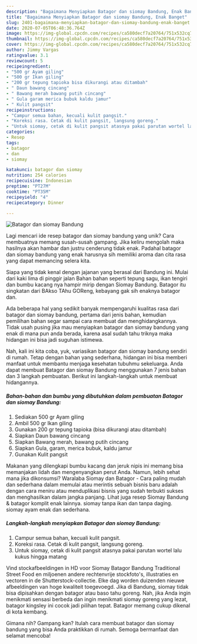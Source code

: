 ```yaml
---
description: "Bagaimana Menyiapkan Batagor dan siomay Bandung, Enak Banget"
title: "Bagaimana Menyiapkan Batagor dan siomay Bandung, Enak Banget"
slug: 2401-bagaimana-menyiapkan-batagor-dan-siomay-bandung-enak-banget
date: 2020-07-05T06:48:36.764Z
image: https://img-global.cpcdn.com/recipes/ca580decf7a20764/751x532cq70/batagor-dan-siomay-bandung-foto-resep-utama.jpg
thumbnail: https://img-global.cpcdn.com/recipes/ca580decf7a20764/751x532cq70/batagor-dan-siomay-bandung-foto-resep-utama.jpg
cover: https://img-global.cpcdn.com/recipes/ca580decf7a20764/751x532cq70/batagor-dan-siomay-bandung-foto-resep-utama.jpg
author: Jimmy Vargas
ratingvalue: 3.1
reviewcount: 5
recipeingredient:
- "500 gr Ayam giling"
- "500 gr Ikan giling"
- "200 gr tepung tapioka bisa dikurangi atau ditambah"
- " Daun bawang cincang"
- " Bawang merah bawang putih cincang"
- " Gula garam merica bubuk kaldu jamur"
- " Kulit pangsit"
recipeinstructions:
- "Campur semua bahan, kecuali kulit pangsit."
- "Koreksi rasa. Cetak di kulit pangsit, langsung goreng."
- "Untuk siomay, cetak di kulit pangsit atasnya pakai parutan wortel lalu kukus hingga matang"
categories:
- Resep
tags:
- batagor
- dan
- siomay

katakunci: batagor dan siomay 
nutrition: 254 calories
recipecuisine: Indonesian
preptime: "PT27M"
cooktime: "PT35M"
recipeyield: "4"
recipecategory: Dinner

---
```



![Batagor dan siomay Bandung](https://img-global.cpcdn.com/recipes/ca580decf7a20764/751x532cq70/batagor-dan-siomay-bandung-foto-resep-utama.jpg)

Lagi mencari ide resep batagor dan siomay bandung yang unik? Cara membuatnya memang susah-susah gampang. Jika keliru mengolah maka hasilnya akan hambar dan justru cenderung tidak enak. Padahal batagor dan siomay bandung yang enak harusnya sih memiliki aroma dan cita rasa yang dapat memancing selera kita.

Siapa yang tidak kenal dengan jajanan yang berasal dari Bandung ini. Mulai dari kaki lima di pinggir jalan Bahan bahan seperti tepung sagu, ikan tengiri dan bumbu kacang nya hampir mirip dengan Siomay Bandung. Batagor itu singkatan dari BAkso TAhu GOReng, kebayang gak sih enaknya batagor dan.

Ada beberapa hal yang sedikit banyak mempengaruhi kualitas rasa dari batagor dan siomay bandung, pertama dari jenis bahan, kemudian pemilihan bahan segar sampai cara membuat dan menghidangkannya. Tidak usah pusing jika mau menyiapkan batagor dan siomay bandung yang enak di mana pun anda berada, karena asal sudah tahu triknya maka hidangan ini bisa jadi suguhan istimewa.


Nah, kali ini kita coba, yuk, variasikan batagor dan siomay bandung sendiri di rumah. Tetap dengan bahan yang sederhana, hidangan ini bisa memberi manfaat untuk membantu menjaga kesehatan tubuhmu sekeluarga. Anda dapat membuat Batagor dan siomay Bandung menggunakan 7 jenis bahan dan 3 langkah pembuatan. Berikut ini langkah-langkah untuk membuat hidangannya.

<!--inarticleads1-->

##### Bahan-bahan dan bumbu yang dibutuhkan dalam pembuatan Batagor dan siomay Bandung:

1. Sediakan 500 gr Ayam giling
1. Ambil 500 gr Ikan giling
1. Gunakan 200 gr tepung tapioka (bisa dikurangi atau ditambah)
1. Siapkan  Daun bawang cincang
1. Siapkan  Bawang merah, bawang putih cincang
1. Siapkan  Gula, garam, merica bubuk, kaldu jamur
1. Gunakan  Kulit pangsit


Makanan yang dilengkapi bumbu kacang dan jeruk nipis ini memang bisa memanjakan lidah dan mengenyangkan perut Anda. Namun, lebih sehat mana jika dikonsumsi? Waralaba Siomay dan Batagor - Cara paling mudah dan sederhana dalam memulai atau merintis sebuah bisnis baru adalah dengan cara meniru atau menduplikasi bisnis yang sudah terbukti sukses dan menghasilkan dalam jangka panjang. Lihat juga resep Siomay Bandung &amp; batagor komplit enak lainnya. siomay tanpa ikan dan tanpa daging. siomay ayam enak dan sederhana. 

<!--inarticleads2-->

##### Langkah-langkah menyiapkan Batagor dan siomay Bandung:

1. Campur semua bahan, kecuali kulit pangsit.
1. Koreksi rasa. Cetak di kulit pangsit, langsung goreng.
1. Untuk siomay, cetak di kulit pangsit atasnya pakai parutan wortel lalu kukus hingga matang


Vind stockafbeeldingen in HD voor Siomay Batagor Bandung Traditional Street Food en miljoenen andere rechtenvrije stockfoto&#39;s, illustraties en vectoren in de Shutterstock-collectie. Elke dag worden duizenden nieuwe afbeeldingen van hoge kwaliteit toegevoegd. Jika di Bandung, siomay tidak bisa dipisahkan dengan batagor atau baso tahu goreng. Nah, jika Anda ingin menikmati sensasi berbeda dan ingin menikmati siomay goreng yang lezat, batagor kingsley ini cocok jadi pilihan tepat. Batagor memang cukup dikenal di kota kembang. 

Gimana nih? Gampang kan? Itulah cara membuat batagor dan siomay bandung yang bisa Anda praktikkan di rumah. Semoga bermanfaat dan selamat mencoba!
